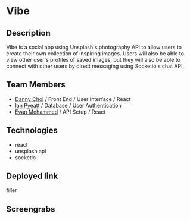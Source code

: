 # Vibe

## Description

Vibe is a social app using Unsplash's photography API to allow users to create their own collection of inspiring images. Users will also be able to view other user's profiles of saved images, but they will also be able to connect with other users by direct messaging using Socketio's chat API.

## Team Members

- [Danny Choi](https://github.com/dchoi20) / Front End / User Interface / React
- [Ian Pyeatt](https://github.com/pyeatti) / Database / User Authentication 
- [Evan Mohammed](https://github.com/EvanMohammed) / API Setup / React

## Technologies

- react
- unsplash api
- socketio

## Deployed link

filler

## Screengrabs
